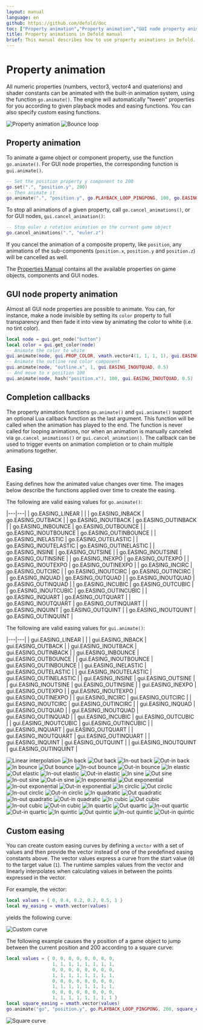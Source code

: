 ```yaml
---
layout: manual
language: en
github: https://github.com/defold/doc
toc: ["Property animation","Property animation","GUI node property animation","Completion callbacks","Easing","Custom easing"]
title: Property animations in Defold manual
brief: This manual describes how to use property animations in Defold.
---
```


# Property animation

All numeric properties (numbers, vector3, vector4 and quaterions) and shader constants can be animated with the built-in animation system, using the function `go.animate()`. The engine will automatically "tween" properties for you according to given playback modes and easing functions. You can also specify custom easing functions.

  ![Property animation](../images/animation/property_animation.png)
  ![Bounce loop](../images/animation/bounce.gif)

## Property animation

To animate a game object or component property, use the function `go.animate()`. For GUI node properties, the corresponding function is `gui.animate()`.

```lua
-- Set the position property y component to 200
go.set(".", "position.y", 200)
-- Then animate it
go.animate(".", "position.y", go.PLAYBACK_LOOP_PINGPONG, 100, go.EASING_OUTBOUNCE, 2)
```

To stop all animations of a given property, call `go.cancel_animations()`, or for GUI nodes, `gui.cancel_animation()`:

```lua
-- Stop euler z rotation animation on the current game object
go.cancel_animations(".", "euler.z")
```

If you cancel the animation of a composite property, like `position`, any animations of the sub-components (`position.x`, `position.y` and `position.z`) will be cancelled as well.

The [Properties Manual](/manuals/properties) contains all the available properties on game objects, components and GUI nodes.

## GUI node property animation

Almost all GUI node properties are possible to animate. You can, for instance, make a node invisible by setting its `color` property to full transparency and then fade it into view by animating the color to white (i.e. no tint color).

```lua
local node = gui.get_node("button")
local color = gui.get_color(node)
-- Animate the color to white
gui.animate(node, gui.PROP_COLOR, vmath.vector4(1, 1, 1, 1), gui.EASING_INOUTQUAD, 0.5)
-- Animate the outline red color component
gui.animate(node, "outline.x", 1, gui.EASING_INOUTQUAD, 0.5)
-- And move to x position 100
gui.animate(node, hash("position.x"), 100, gui.EASING_INOUTQUAD, 0.5)
```

## Completion callbacks

The property animation functions `go.animate()` and `gui.animate()` support an optional Lua callback function as the last argument. This function will be called when the animation has played to the end. The function is never called for looping animations, nor when an animation is manually canceled via `go.cancel_animations()` or `gui.cancel_animation()`. The callback can be used to trigger events on animation completion or to chain multiple animations together.

## Easing

Easing defines how the animated value changes over time. The images below describe the functions applied over time to create the easing.

The following are valid easing values for `go.animate()`:

|---|---|
| go.EASING_LINEAR | |
| go.EASING_INBACK | go.EASING_OUTBACK |
| go.EASING_INOUTBACK | go.EASING_OUTINBACK |
| go.EASING_INBOUNCE | go.EASING_OUTBOUNCE |
| go.EASING_INOUTBOUNCE | go.EASING_OUTINBOUNCE |
| go.EASING_INELASTIC | go.EASING_OUTELASTIC |
| go.EASING_INOUTELASTIC | go.EASING_OUTINELASTIC |
| go.EASING_INSINE | go.EASING_OUTSINE |
| go.EASING_INOUTSINE | go.EASING_OUTINSINE |
| go.EASING_INEXPO | go.EASING_OUTEXPO |
| go.EASING_INOUTEXPO | go.EASING_OUTINEXPO |
| go.EASING_INCIRC | go.EASING_OUTCIRC |
| go.EASING_INOUTCIRC | go.EASING_OUTINCIRC |
| go.EASING_INQUAD | go.EASING_OUTQUAD |
| go.EASING_INOUTQUAD | go.EASING_OUTINQUAD |
| go.EASING_INCUBIC | go.EASING_OUTCUBIC |
| go.EASING_INOUTCUBIC | go.EASING_OUTINCUBIC |
| go.EASING_INQUART | go.EASING_OUTQUART |
| go.EASING_INOUTQUART | go.EASING_OUTINQUART |
| go.EASING_INQUINT | go.EASING_OUTQUINT |
| go.EASING_INOUTQUINT | go.EASING_OUTINQUINT |

The following are valid easing values for `gui.animate()`:

|---|---|
| gui.EASING_LINEAR | |
| gui.EASING_INBACK | gui.EASING_OUTBACK |
| gui.EASING_INOUTBACK | gui.EASING_OUTINBACK |
| gui.EASING_INBOUNCE | gui.EASING_OUTBOUNCE |
| gui.EASING_INOUTBOUNCE | gui.EASING_OUTINBOUNCE |
| gui.EASING_INELASTIC | gui.EASING_OUTELASTIC |
| gui.EASING_INOUTELASTIC | gui.EASING_OUTINELASTIC |
| gui.EASING_INSINE | gui.EASING_OUTSINE |
| gui.EASING_INOUTSINE | gui.EASING_OUTINSINE |
| gui.EASING_INEXPO | gui.EASING_OUTEXPO |
| gui.EASING_INOUTEXPO | gui.EASING_OUTINEXPO |
| gui.EASING_INCIRC | gui.EASING_OUTCIRC |
| gui.EASING_INOUTCIRC | gui.EASING_OUTINCIRC |
| gui.EASING_INQUAD | gui.EASING_OUTQUAD |
| gui.EASING_INOUTQUAD | gui.EASING_OUTINQUAD |
| gui.EASING_INCUBIC | gui.EASING_OUTCUBIC |
| gui.EASING_INOUTCUBIC | gui.EASING_OUTINCUBIC |
| gui.EASING_INQUART | gui.EASING_OUTQUART |
| gui.EASING_INOUTQUART | gui.EASING_OUTINQUART |
| gui.EASING_INQUINT | gui.EASING_OUTQUINT |
| gui.EASING_INOUTQUINT | gui.EASING_OUTINQUINT |

![Linear interpolation](../images/properties/easing_linear.png)
![In back](../images/properties/easing_inback.png)
![Out back](../images/properties/easing_outback.png)
![In-out back](../images/properties/easing_inoutback.png)
![Out-in back](../images/properties/easing_outinback.png)
![In bounce](../images/properties/easing_inbounce.png)
![Out bounce](../images/properties/easing_outbounce.png)
![In-out bounce](../images/properties/easing_inoutbounce.png)
![Out-in bounce](../images/properties/easing_outinbounce.png)
![In elastic](../images/properties/easing_inelastic.png)
![Out elastic](../images/properties/easing_outelastic.png)
![In-out elastic](../images/properties/easing_inoutelastic.png)
![Out-in elastic](../images/properties/easing_outinelastic.png)
![In sine](../images/properties/easing_insine.png)
![Out sine](../images/properties/easing_outsine.png)
![In-out sine](../images/properties/easing_inoutsine.png)
![Out-in sine](../images/properties/easing_outinsine.png)
![In exponential](../images/properties/easing_inexpo.png)
![Out exponential](../images/properties/easing_outexpo.png)
![In-out exponential](../images/properties/easing_inoutexpo.png)
![Out-in exponential](../images/properties/easing_outinexpo.png)
![In circlic](../images/properties/easing_incirc.png)
![Out circlic](../images/properties/easing_outcirc.png)
![In-out circlic](../images/properties/easing_inoutcirc.png)
![Out-in circlic](../images/properties/easing_outincirc.png)
![In quadratic](../images/properties/easing_inquad.png)
![Out quadratic](../images/properties/easing_outquad.png)
![In-out quadratic](../images/properties/easing_inoutquad.png)
![Out-in quadratic](../images/properties/easing_outinquad.png)
![In cubic](../images/properties/easing_incubic.png)
![Out cubic](../images/properties/easing_outcubic.png)
![In-out cubic](../images/properties/easing_inoutcubic.png)
![Out-in cubic](../images/properties/easing_outincubic.png)
![In quartic](../images/properties/easing_inquart.png)
![Out quartic](../images/properties/easing_outquart.png)
![In-out quartic](../images/properties/easing_inoutquart.png)
![Out-in quartic](../images/properties/easing_outinquart.png)
![In quintic](../images/properties/easing_inquint.png)
![Out quintic](../images/properties/easing_outquint.png)
![In-out quintic](../images/properties/easing_inoutquint.png)
![Out-in quintic](../images/properties/easing_outinquint.png)

## Custom easing

You can create custom easing curves by defining a `vector` with a set of values and then provide the vector instead of one of the predefined easing constants above. The vector values express a curve from the start value (`0`) to the target value (`1`). The runtime samples values from the vector and linearly interpolates when calculating values in between the points expressed in the vector.

For example, the vector:

```lua
local values = { 0, 0.4, 0.2, 0.2, 0.5, 1 }
local my_easing = vmath.vector(values)
```

yields the following curve:

![Custom curve](../images/animation/custom_curve.png)

The following example causes the y position of a game object to jump between the current position and 200 according to a square curve:

```lua
local values = { 0, 0, 0, 0, 0, 0, 0, 0,
                 1, 1, 1, 1, 1, 1, 1, 1,
                 0, 0, 0, 0, 0, 0, 0, 0,
                 1, 1, 1, 1, 1, 1, 1, 1,
                 0, 0, 0, 0, 0, 0, 0, 0,
                 1, 1, 1, 1, 1, 1, 1, 1,
                 0, 0, 0, 0, 0, 0, 0, 0,
                 1, 1, 1, 1, 1, 1, 1, 1 }
local square_easing = vmath.vector(values)
go.animate("go", "position.y", go.PLAYBACK_LOOP_PINGPONG, 200, square_easing, 2.0)
```

![Square curve](../images/animation/square_curve.png)
